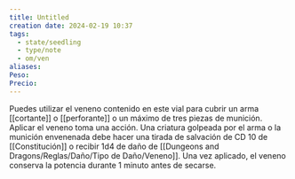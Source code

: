 ```yaml
---
title: Untitled
creation date: 2024-02-19 10:37
tags:
  - state/seedling
  - type/note
  - om/ven
aliases: 
Peso: 
Precio:
---
```

Puedes utilizar el veneno contenido en este vial para cubrir un arma [[cortante]] o [[perforante]] o un máximo de tres piezas de munición. 
Aplicar el veneno toma una acción. Una criatura golpeada por el arma o la munición envenenada debe hacer una tirada de salvación de CD 10 de [[Constitución]] o recibir 1d4 de daño de [[Dungeons and Dragons/Reglas/Daño/Tipo de Daño/Veneno]]. Una vez aplicado, el veneno conserva la potencia durante 1 minuto antes de secarse.